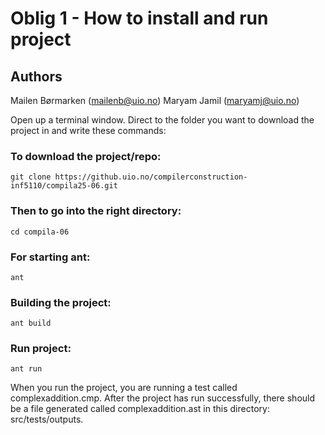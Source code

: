 # Oblig 1 - How to install and run project
## Authors
Mailen Børmarken (mailenb@uio.no)
Maryam Jamil (maryamj@uio.no)


Open up a terminal window. Direct to the folder you want to download the project in and write these commands:

### To download the project/repo:
```git clone https://github.uio.no/compilerconstruction-inf5110/compila25-06.git```

### Then to go into the right directory:
```cd compila-06```

### For starting ant:
```ant```

### Building the project:
```ant build```

### Run project:
```ant run```


When you run the project, you are running a test called complexaddition.cmp. After the project has run successfully, there should be a file generated called complexaddition.ast in this directory: src/tests/outputs.
